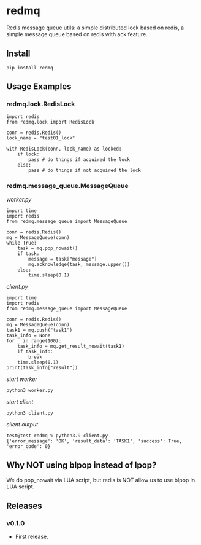 # redmq

Redis message queue utils: a simple distributed lock based on redis, a simple message queue based on redis with ack feature.

## Install

```
pip install redmq
```

## Usage Examples 

### redmq.lock.RedisLock

```
import redis
from redmq.lock import RedisLock

conn = redis.Redis()
lock_name = "test01_lock"

with RedisLock(conn, lock_name) as locked:
    if lock:
        pass # do things if acquired the lock
    else:
        pass # do things if not acquired the lock
```

### redmq.message_queue.MessageQueue

*worker.py*

```
import time
import redis
from redmq.message_queue import MessageQueue

conn = redis.Redis()
mq = MessageQueue(conn)
while True:
    task = mq.pop_nowait()
    if task:
        message = task["message"]
        mq.acknowledge(task, message.upper())
    else:
        time.sleep(0.1)
```

*client.py*

```
import time
import redis
from redmq.message_queue import MessageQueue

conn = redis.Redis()
mq = MessageQueue(conn)
task1 = mq.push("task1")
task_info = None
for _ in range(100):
    task_info = mq.get_result_nowait(task1)
    if task_info:
        break
    time.sleep(0.1)
print(task_info["result"])

```

*start worker*

```
python3 worker.py
```

*start client*

```
python3 client.py
```

*client output*

```
test@test redmq % python3.9 client.py 
{'error_message': 'OK', 'result_data': 'TASK1', 'success': True, 'error_code': 0}
```

## Why NOT using blpop instead of lpop?

We do pop_nowait via LUA script, but redis is NOT allow us to use blpop in LUA script.

## Releases

### v0.1.0

- First release.
